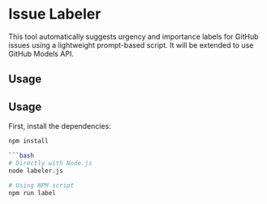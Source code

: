 # Issue Labeler

This tool automatically suggests urgency and importance labels for GitHub issues using a lightweight prompt-based script. It will be extended to use GitHub Models API.

## Usage

## Usage

First, install the dependencies:

```bash
npm install

```bash
# Directly with Node.js
node labeler.js

# Using NPM script
npm run label
```